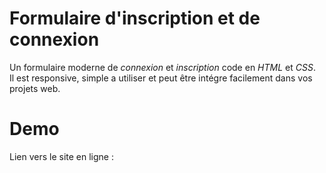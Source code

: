 # Formulaire d'inscription et de connexion

Un formulaire moderne de *connexion* et *inscription* code en *HTML* et *CSS*.  
Il est responsive, simple a utiliser et peut être intégre facilement dans vos projets web.  


# Demo

Lien vers le site en ligne : 
